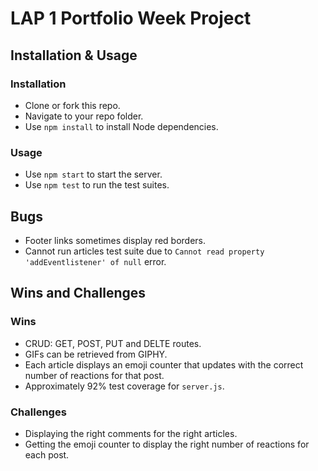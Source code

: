 # LAP 1 Portfolio Week Project

## Installation & Usage

### Installation
- Clone or fork this repo.
- Navigate to your repo folder.
- Use `npm install` to install Node dependencies.

### Usage
- Use `npm start` to start the server.
- Use `npm test` to run the test suites.

## Bugs
- Footer links sometimes display red borders.
- Cannot run articles test suite due to `Cannot read property 'addEventlistener' of null` error.

## Wins and Challenges

### Wins
- CRUD: GET, POST, PUT and DELTE routes.
- GIFs can be retrieved from GIPHY.
- Each article displays an emoji counter that updates with the correct number of reactions for that post.
- Approximately 92% test coverage for `server.js`.
### Challenges
- Displaying the right comments for the right articles.
- Getting the emoji counter to display the right number of reactions for each post.